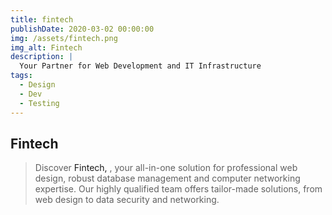 ```yaml
---
title: fintech
publishDate: 2020-03-02 00:00:00
img: /assets/fintech.png
img_alt: Fintech
description: |
  Your Partner for Web Development and IT Infrastructure
tags:
  - Design
  - Dev
  - Testing
---
```


## Fintech

>  Discover <a style="text-decoration:none" href="https://bastian2012.github.io/projet-master/" target="_blank">Fintech, </a>, your all-in-one solution for professional web design, robust database management and computer networking expertise. Our highly qualified team offers tailor-made solutions, from web design to data security and networking. 